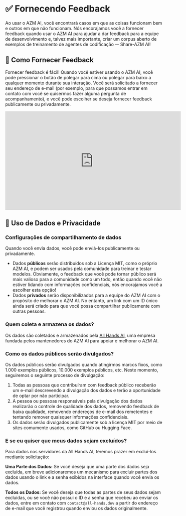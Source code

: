 # ✅ Fornecendo Feedback

Ao usar o AZM AI, você encontrará casos em que as coisas funcionam bem e outros em que não funcionam. Nós encorajamos você a fornecer feedback quando usar o AZM AI para ajudar a dar feedback para a equipe de desenvolvimento e, talvez mais importante, criar um corpus aberto de exemplos de treinamento de agentes de codificação -- Share-AZM AI!

## 📝 Como Fornecer Feedback

Fornecer feedback é fácil! Quando você estiver usando o AZM AI, você pode pressionar o botão de polegar para cima ou polegar para baixo a qualquer momento durante sua interação. Você será solicitado a fornecer seu endereço de e-mail (por exemplo, para que possamos entrar em contato com você se quisermos fazer alguma pergunta de acompanhamento), e você pode escolher se deseja fornecer feedback publicamente ou privadamente.

<iframe width="560" height="315" src="https://www.youtube.com/embed/5rFx-StMVV0?si=svo7xzp6LhGK_GXr" title="YouTube video player" frameborder="0" allow="accelerometer; autoplay; clipboard-write; encrypted-media; gyroscope; picture-in-picture; web-share" referrerpolicy="strict-origin-when-cross-origin" allowfullscreen></iframe>

## 📜 Uso de Dados e Privacidade

### Configurações de compartilhamento de dados

Quando você envia dados, você pode enviá-los publicamente ou privadamente.

- Dados **públicos** serão distribuídos sob a Licença MIT, como o próprio AZM AI, e podem ser usados pela comunidade para treinar e testar modelos. Obviamente, o feedback que você pode tornar público será mais valioso para a comunidade como um todo, então quando você não estiver lidando com informações confidenciais, nós encorajamos você a escolher esta opção!
- Dados **privados** serão disponibilizados para a equipe do AZM AI com o propósito de melhorar o AZM AI. No entanto, um link com um ID único ainda será criado para que você possa compartilhar publicamente com outras pessoas.

### Quem coleta e armazena os dados?

Os dados são coletados e armazenados pela [All Hands AI](https://all-hands.dev), uma empresa fundada pelos mantenedores do AZM AI para apoiar e melhorar o AZM AI.

### Como os dados públicos serão divulgados?

Os dados públicos serão divulgados quando atingirmos marcos fixos, como 1.000 exemplos públicos, 10.000 exemplos públicos, etc. Neste momento, seguiremos o seguinte processo de divulgação:

1. Todas as pessoas que contribuíram com feedback público receberão um e-mail descrevendo a divulgação dos dados e terão a oportunidade de optar por não participar.
2. A pessoa ou pessoas responsáveis pela divulgação dos dados realizarão o controle de qualidade dos dados, removendo feedback de baixa qualidade, removendo endereços de e-mail dos remetentes e tentando remover quaisquer informações confidenciais.
3. Os dados serão divulgados publicamente sob a licença MIT por meio de sites comumente usados, como GitHub ou Hugging Face.

### E se eu quiser que meus dados sejam excluídos?

Para dados nos servidores da All Hands AI, teremos prazer em excluí-los mediante solicitação:

**Uma Parte dos Dados:** Se você deseja que uma parte dos dados seja excluída, em breve adicionaremos um mecanismo para excluir partes dos dados usando o link e a senha exibidos na interface quando você envia os dados.

**Todos os Dados:** Se você deseja que todas as partes de seus dados sejam excluídas, ou se você não possui o ID e a senha que recebeu ao enviar os dados, entre em contato com `contact@all-hands.dev` a partir do endereço de e-mail que você registrou quando enviou os dados originalmente.
